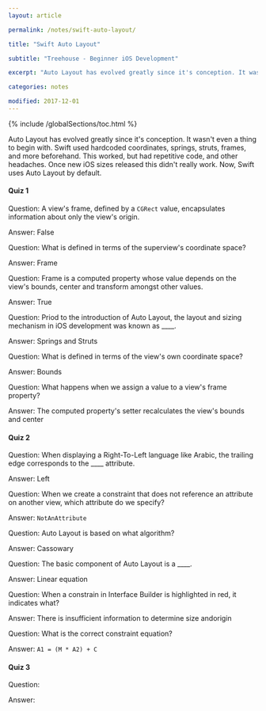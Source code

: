 ```yaml
---
layout: article

permalink: /notes/swift-auto-layout/

title: "Swift Auto Layout"

subtitle: "Treehouse - Beginner iOS Development"

excerpt: "Auto Layout has evolved greatly since it's conception. It wasn't even a thing to begin with. Swift used hardcoded coordinates, springs, structs, frames, and more beforehand. This worked, but had repetitive code, and other headaches. Once new iOS sizes released this didn't really work. Now, Swift uses Auto Layout by default."

categories: notes

modified: 2017-12-01
---
```


{% include /globalSections/toc.html %}

Auto Layout has evolved greatly since it's conception. It wasn't even a thing to begin with. Swift used hardcoded coordinates, springs, struts, frames, and more beforehand. This worked, but had repetitive code, and other headaches. Once new iOS sizes released this didn't really work. Now, Swift uses Auto Layout by default.

#### Quiz 1

Question: A view's frame, defined by a `CGRect` value, encapsulates information about only the view's origin.

Answer: False

Question: What is defined in terms of the superview's coordinate space?

Answer: Frame

Question: Frame is a computed property whose value depends on the view's bounds, center and transform amongst other values.

Answer: True

Question: Priod to the introduction of Auto Layout, the layout and sizing mechanism in iOS development was known as ____.

Answer: Springs and Struts

Question: What is defined in terms of the view's own coordinate space?

Answer: Bounds

Question: What happens when we assign a value to a view's frame property?

Answer: The computed property's setter recalculates the view's bounds and center

#### Quiz 2

Question: When displaying a Right-To-Left language like Arabic, the trailing edge corresponds to the ____ attribute.

Answer: Left

Question: When we create a constraint that does not reference an attribute on another view, which attribute do we specify?

Answer: `NotAnAttribute`

Question: Auto Layout is based on what algorithm?

Answer: Cassowary

Question: The basic component of Auto Layout is a ____.

Answer: Linear equation

Question: When a constrain in Interface Builder is highlighted in red, it indicates what?

Answer: There is insufficient information to determine size andorigin

Question: What is the correct constraint equation?

Answer: `A1 = (M * A2) + C`

#### Quiz 3

Question:

Answer:

